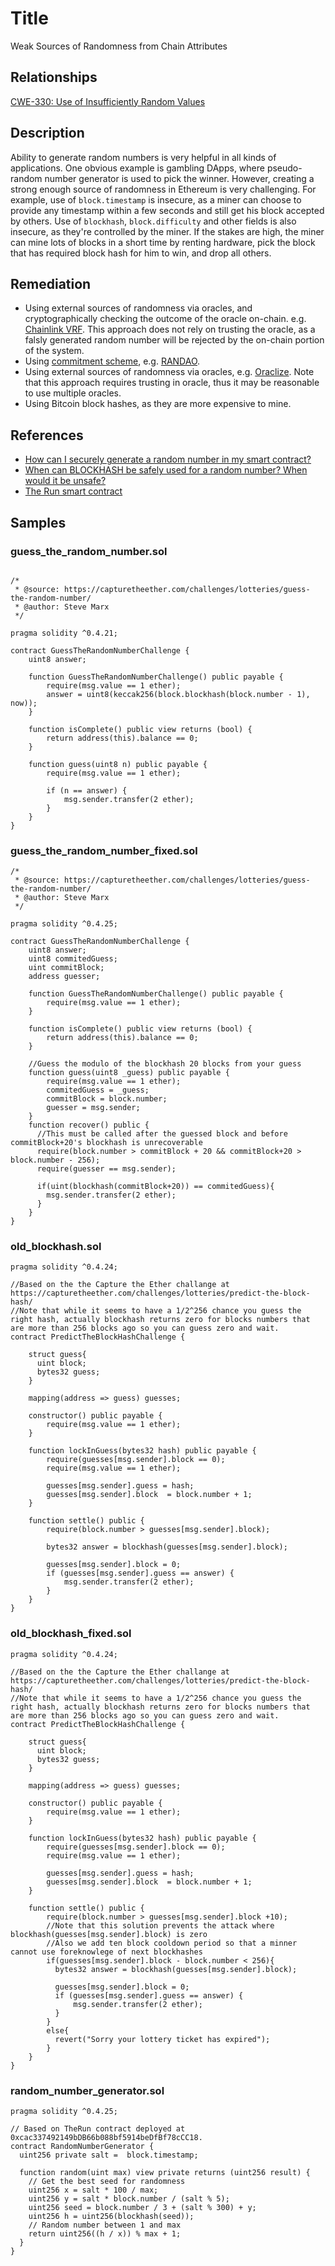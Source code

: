 # Title

Weak Sources of Randomness from Chain Attributes

## Relationships

[CWE-330: Use of Insufficiently Random Values](https://cwe.mitre.org/data/definitions/330.html)

## Description

Ability to generate random numbers is very helpful in all kinds of applications. One obvious example is gambling DApps, where pseudo-random number generator is used to pick the winner. However, creating a strong enough source of randomness in Ethereum is very challenging. For example, use of `block.timestamp` is insecure, as a miner can choose to provide any timestamp within a few seconds and still get his block accepted by others. Use of `blockhash`, `block.difficulty` and other fields is also insecure, as they're controlled by the miner. If the stakes are high, the miner can mine lots of blocks in a short time by renting hardware, pick the block that has required block hash for him to win, and drop all others.

## Remediation

- Using external sources of randomness via oracles, and cryptographically checking the outcome of the oracle on-chain. e.g. [Chainlink VRF](https://docs.chain.link/docs/chainlink-vrf). This approach does not rely on trusting the oracle, as a falsly generated random number will be rejected by the on-chain portion of the system.
- Using [commitment scheme](https://en.wikipedia.org/wiki/Commitment_scheme), e.g. [RANDAO](https://github.com/randao/randao).
- Using external sources of randomness via oracles, e.g. [Oraclize](http://www.oraclize.it/). Note that this approach requires trusting in oracle, thus it may be reasonable to use multiple oracles.
- Using Bitcoin block hashes, as they are more expensive to mine.

## References

- [How can I securely generate a random number in my smart contract?](https://ethereum.stackexchange.com/questions/191/how-can-i-securely-generate-a-random-number-in-my-smart-contract)
- [When can BLOCKHASH be safely used for a random number? When would it be unsafe?](https://ethereum.stackexchange.com/questions/419/when-can-blockhash-be-safely-used-for-a-random-number-when-would-it-be-unsafe)
- [The Run smart contract](https://etherscan.io/address/0xcac337492149bdb66b088bf5914bedfbf78ccc18)

## Samples

### guess_the_random_number.sol

```solidity

/*
 * @source: https://capturetheether.com/challenges/lotteries/guess-the-random-number/
 * @author: Steve Marx
 */

pragma solidity ^0.4.21;

contract GuessTheRandomNumberChallenge {
    uint8 answer;

    function GuessTheRandomNumberChallenge() public payable {
        require(msg.value == 1 ether);
        answer = uint8(keccak256(block.blockhash(block.number - 1), now));
    }

    function isComplete() public view returns (bool) {
        return address(this).balance == 0;
    }

    function guess(uint8 n) public payable {
        require(msg.value == 1 ether);

        if (n == answer) {
            msg.sender.transfer(2 ether);
        }
    }
}

```

### guess_the_random_number_fixed.sol

```solidity
/*
 * @source: https://capturetheether.com/challenges/lotteries/guess-the-random-number/
 * @author: Steve Marx
 */

pragma solidity ^0.4.25;

contract GuessTheRandomNumberChallenge {
    uint8 answer;
    uint8 commitedGuess;
    uint commitBlock;
    address guesser;

    function GuessTheRandomNumberChallenge() public payable {
        require(msg.value == 1 ether);
    }

    function isComplete() public view returns (bool) {
        return address(this).balance == 0;
    }

    //Guess the modulo of the blockhash 20 blocks from your guess
    function guess(uint8 _guess) public payable {
        require(msg.value == 1 ether);
        commitedGuess = _guess;
        commitBlock = block.number;
        guesser = msg.sender;
    }
    function recover() public {
      //This must be called after the guessed block and before commitBlock+20's blockhash is unrecoverable
      require(block.number > commitBlock + 20 && commitBlock+20 > block.number - 256);
      require(guesser == msg.sender);

      if(uint(blockhash(commitBlock+20)) == commitedGuess){
        msg.sender.transfer(2 ether);
      }
    }
}
```

### old_blockhash.sol

```solidity
pragma solidity ^0.4.24;

//Based on the the Capture the Ether challange at https://capturetheether.com/challenges/lotteries/predict-the-block-hash/
//Note that while it seems to have a 1/2^256 chance you guess the right hash, actually blockhash returns zero for blocks numbers that are more than 256 blocks ago so you can guess zero and wait.
contract PredictTheBlockHashChallenge {

    struct guess{
      uint block;
      bytes32 guess;
    }

    mapping(address => guess) guesses;

    constructor() public payable {
        require(msg.value == 1 ether);
    }

    function lockInGuess(bytes32 hash) public payable {
        require(guesses[msg.sender].block == 0);
        require(msg.value == 1 ether);

        guesses[msg.sender].guess = hash;
        guesses[msg.sender].block  = block.number + 1;
    }

    function settle() public {
        require(block.number > guesses[msg.sender].block);

        bytes32 answer = blockhash(guesses[msg.sender].block);

        guesses[msg.sender].block = 0;
        if (guesses[msg.sender].guess == answer) {
            msg.sender.transfer(2 ether);
        }
    }
}

```

### old_blockhash_fixed.sol

```solidity
pragma solidity ^0.4.24;

//Based on the the Capture the Ether challange at https://capturetheether.com/challenges/lotteries/predict-the-block-hash/
//Note that while it seems to have a 1/2^256 chance you guess the right hash, actually blockhash returns zero for blocks numbers that are more than 256 blocks ago so you can guess zero and wait.
contract PredictTheBlockHashChallenge {

    struct guess{
      uint block;
      bytes32 guess;
    }

    mapping(address => guess) guesses;

    constructor() public payable {
        require(msg.value == 1 ether);
    }

    function lockInGuess(bytes32 hash) public payable {
        require(guesses[msg.sender].block == 0);
        require(msg.value == 1 ether);

        guesses[msg.sender].guess = hash;
        guesses[msg.sender].block  = block.number + 1;
    }

    function settle() public {
        require(block.number > guesses[msg.sender].block +10);
        //Note that this solution prevents the attack where blockhash(guesses[msg.sender].block) is zero
        //Also we add ten block cooldown period so that a minner cannot use foreknowlege of next blockhashes
        if(guesses[msg.sender].block - block.number < 256){
          bytes32 answer = blockhash(guesses[msg.sender].block);

          guesses[msg.sender].block = 0;
          if (guesses[msg.sender].guess == answer) {
              msg.sender.transfer(2 ether);
          }
        }
        else{
          revert("Sorry your lottery ticket has expired");
        }
    }
}

```

### random_number_generator.sol

```solidity
pragma solidity ^0.4.25;

// Based on TheRun contract deployed at 0xcac337492149bDB66b088bf5914beDfBf78cCC18.
contract RandomNumberGenerator {
  uint256 private salt =  block.timestamp;

  function random(uint max) view private returns (uint256 result) {
    // Get the best seed for randomness
    uint256 x = salt * 100 / max;
    uint256 y = salt * block.number / (salt % 5);
    uint256 seed = block.number / 3 + (salt % 300) + y;
    uint256 h = uint256(blockhash(seed));
    // Random number between 1 and max
    return uint256((h / x)) % max + 1;
  }
}

```

